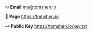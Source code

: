 ✉ **Email** me@tomshen.io

📝 **Page** https://tomshen.io

🗝 **Public Key** https://tomshen.io/key.txt
